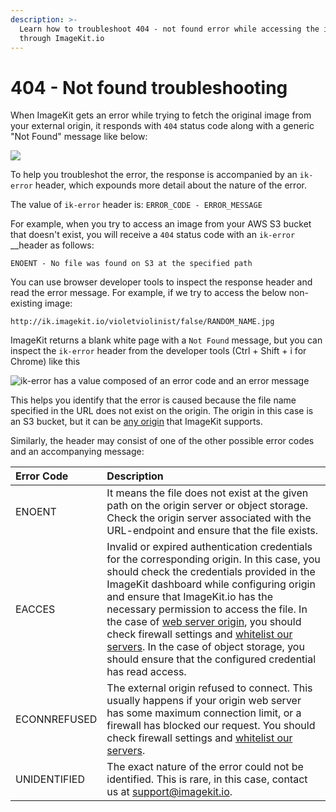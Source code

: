 ```yaml
---
description: >-
  Learn how to troubleshoot 404 - not found error while accessing the image
  through ImageKit.io
---
```


# 404 - Not found troubleshooting

When ImageKit gets an error while trying to fetch the original image from your external origin, it responds with `404` status code along with a generic "Not Found" message like below:

![](../.gitbook/assets/screenshot-2020-10-05-at-7.36.53-pm.png)

To help you troubleshot the error, the response is accompanied by an `ik-error` header, which expounds more detail about the nature of the error. 

The value of `ik-error` header is: `ERROR_CODE - ERROR_MESSAGE`

For example, when you try to access an image from your AWS S3 bucket that doesn't exist, you will receive a `404` status code with an `ik-error` __header as follows:

`ENOENT - No file was found on S3 at the specified path`

You can use browser developer tools to inspect the response header and read the error message. For example, if we try to access the below non-existing image:

```text
http://ik.imagekit.io/violetviolinist/false/RANDOM_NAME.jpg
```

ImageKit returns a blank white page with a `Not Found` message, but you can inspect the `ik-error` header from the developer tools \(Ctrl + Shift + i for Chrome\) like this

![ik-error has a value composed of an error code and an error message](../.gitbook/assets/image%20%2813%29.png)

This helps you identify that the error is caused because the file name specified in the URL does not exist on the origin. The origin in this case is an S3 bucket, but it can be [any origin](configure-origin/) that ImageKit supports.

Similarly, the header may consist of one of the other possible error codes and an accompanying message:

| Error Code | Description |
| :--- | :--- |
| ENOENT | It means the file does not exist at the given path on the origin server or object storage. Check the origin server associated with the URL-endpoint and ensure that the file exists. |
| EACCES | Invalid or expired authentication credentials for the corresponding origin. In this case, you should check the credentials provided in the ImageKit dashboard while configuring origin and ensure that ImageKit.io has the necessary permission to access the file. In the case of [web server origin](configure-origin/web-server-origin.md), you should check firewall settings and [whitelist our servers](configure-origin/web-server-origin.md#whitelist-request-from-imagekit-io). In the case of object storage, you should ensure that the configured credential has read access. |
| ECONNREFUSED | The external origin refused to connect. This usually happens if your origin web server has some maximum connection limit, or a firewall has blocked our request. You should check firewall settings and [whitelist our servers](configure-origin/web-server-origin.md#whitelist-request-from-imagekit-io).  |
| UNIDENTIFIED | The exact nature of the error could not be identified. This is rare, in this case, contact us at support@imagekit.io. |


